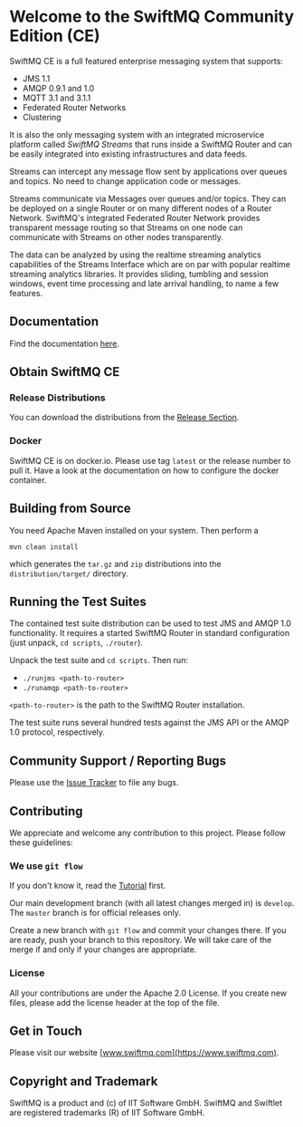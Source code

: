 # Welcome to the SwiftMQ Community Edition (CE)

SwiftMQ CE is a full featured enterprise messaging system that supports:

- JMS 1.1
- AMQP 0.9.1 and 1.0
- MQTT 3.1 and 3.1.1
- Federated Router Networks
- Clustering

It is also the only messaging system with an integrated microservice platform called
_SwiftMQ Streams_ that runs inside a SwiftMQ Router and can be easily integrated into 
existing infrastructures and data feeds.
                       
Streams can intercept any message flow sent by applications over queues and topics. 
No need to change application code or messages.
                       
Streams communicate via Messages over queues and/or topics. They can be deployed on a 
single Router or on many different nodes of a Router Network. SwiftMQ's integrated 
Federated Router Network provides transparent message routing so that Streams on one 
node can communicate with Streams on other nodes transparently.

The data can be analyzed by using the realtime streaming analytics capabilities of the 
Streams Interface which are on par with popular realtime streaming analytics libraries. 
It provides sliding, tumbling and session windows, event time processing and late arrival 
handling, to name a few features.

## Documentation

Find the documentation [here](https://www.swiftmq.com/docs/docs/ce/intro/).

## Obtain SwiftMQ CE

### Release Distributions

You can download the distributions from the [Release Section](https://github.com/iitsoftware/swiftmq-ce/releases).

### Docker

SwiftMQ CE is on docker.io. Please use tag `latest` or the release number to pull it. Have a look at 
the documentation on how to configure the docker container.

## Building from Source

You need Apache Maven installed on your system. Then perform a 

    mvn clean install
    
which generates the `tar.gz` and `zip` distributions into the `distribution/target/` directory.

## Running the Test Suites

The contained test suite distribution can be used to test JMS and AMQP 1.0 functionality. It requires a started
SwiftMQ Router in standard configuration (just unpack, `cd scripts`, `./router`).

Unpack the test suite and `cd scripts`. Then run:

- `./runjms <path-to-router>`
- `./runamqp <path-to-router>`

`<path-to-router>` is the path to the SwiftMQ Router installation.

The test suite runs several hundred tests against the JMS API or the AMQP 1.0 protocol, respectively. 

## Community Support / Reporting Bugs

Please use the [Issue Tracker](https://github.com/iitsoftware/swiftmq-ce/issues) to file any bugs. 

## Contributing

We appreciate and welcome any contribution to this project. Please follow these guidelines:

### We use `git flow`

If you don't know it, read the [Tutorial](https://www.atlassian.com/git/tutorials/comparing-workflows/gitflow-workflow) first.

Our main development branch (with all latest changes merged in) is `develop`. The `master` branch is for official
releases only. 

Create a new branch with `git flow` and commit your changes there. If you are ready, push your branch to this repository. We will
take care of the merge if and only if your changes are appropriate.

### License

All your contributions are under the Apache 2.0 License. If you create new files, please add the license header
at the top of the file.

## Get in Touch

Please visit our website [www.swiftmq.com](https://www.swiftmq.com).

## Copyright and Trademark

SwiftMQ is a product and (c) of IIT Software GmbH. SwiftMQ and Swiftlet are registered trademarks (R) of IIT Software GmbH.

